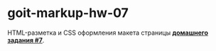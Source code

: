 # goit-markup-hw-07

  HTML-разметка и CSS оформления макета страницы
  [**домашнего задания #7**](<https://www.figma.com/file/KiEMKi1C8JStD0aMj4ubJq/Web-Studio-(Version-2.1)-(Copy)?node-id=1%3A2244>).
